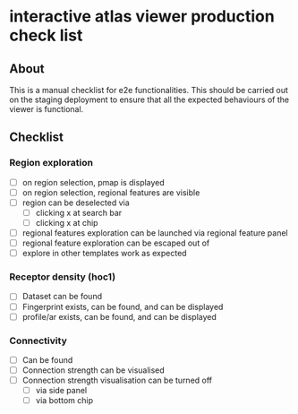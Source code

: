 # interactive atlas viewer production check list

## About

This is a manual checklist for e2e functionalities. This should be carried out on the staging deployment to ensure that all the expected behaviours of the viewer is functional.

## Checklist

### Region exploration

- [ ] on region selection, pmap is displayed
- [ ] on region selection, regional features are visible
- [ ] region can be deselected via
  - [ ] clicking x at search bar
  - [ ] clicking x at chip
- [ ] regional features exploration can be launched via regional feature panel
- [ ] regional feature exploration can be escaped out of
- [ ] explore in other templates work as expected

### Receptor density (hoc1)

- [ ] Dataset can be found
- [ ] Fingerprint exists, can be found, and can be displayed
- [ ] profile/ar exists, can be found, and can be displayed

### Connectivity

- [ ] Can be found
- [ ] Connection strength can be visualised
- [ ] Connection strength visualisation can be turned off
  - [ ] via side panel
  - [ ] via bottom chip